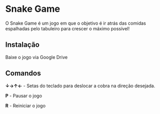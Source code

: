 # Snake Game

O Snake Game é um jogo em que o objetivo é ir atrás das comidas espalhadas pelo tabuleiro para crescer o máximo possível!

## Instalação

Baixe o jogo via Google Drive


## Comandos

**↓→↑←** - Setas do teclado para deslocar a cobra na direção desejada.

**P** - Pausar o jogo

**R** - Reiniciar o jogo
